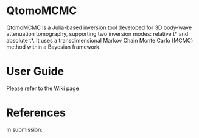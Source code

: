 # QtomoMCMC

QtomoMCMC is a Julia-based inversion tool developed for 3D body-wave attenuation tomography, supporting two inversion modes: relative t* and absolute t*. It uses a transdimensional Markov Chain Monte Carlo (MCMC) method within a Bayesian framework.

# User Guide
Please refer to the [Wiki page](https://github.com/swei-seismo/QtomoMCMC/wiki)

# References
In submission: